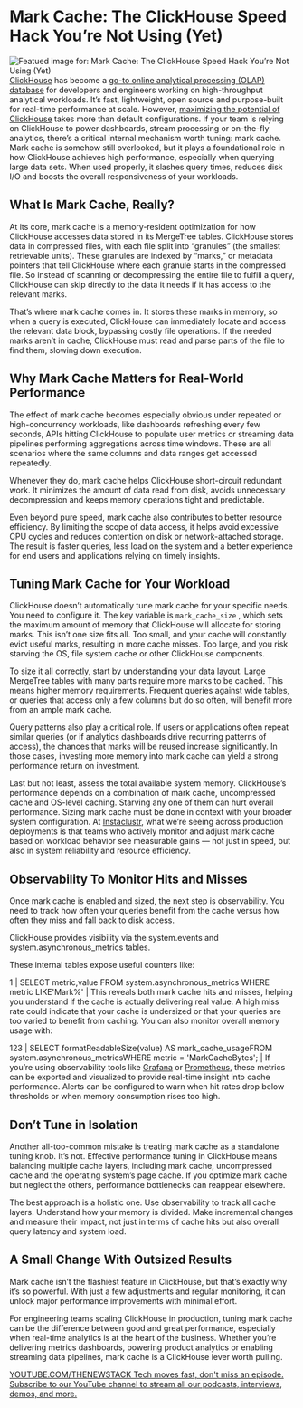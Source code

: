 # Mark Cache: The ClickHouse Speed Hack You’re Not Using (Yet)
![Featued image for: Mark Cache: The ClickHouse Speed Hack You’re Not Using (Yet)](https://cdn.thenewstack.io/media/2025/06/166b35cb-abstract-1024x572.png)
[ClickHouse](https://www.instaclustr.com/support/documentation/clickhouse/) has become a [go-to online analytical processing (OLAP) database](https://thenewstack.io/clickhouse-rapidly-rivals-other-open-source-databases-in-active-contributors/) for developers and engineers working on high-throughput analytical workloads. It’s fast, lightweight, open source and purpose-built for real-time performance at scale. However, [maximizing the potential of ClickHouse](https://thenewstack.io/vector-search-without-the-lock-in-why-devs-like-clickhouse/) takes more than default configurations. If your team is relying on ClickHouse to power dashboards, stream processing or on-the-fly analytics, there’s a critical internal mechanism worth tuning: mark cache.
Mark cache is somehow still overlooked, but it plays a foundational role in how ClickHouse achieves high performance, especially when querying large data sets. When used properly, it slashes query times, reduces disk I/O and boosts the overall responsiveness of your workloads.

## What Is Mark Cache, Really?
At its core, mark cache is a memory-resident optimization for how ClickHouse accesses data stored in its MergeTree tables. ClickHouse stores data in compressed files, with each file split into “granules” (the smallest retrievable units). These granules are indexed by “marks,” or metadata pointers that tell ClickHouse where each granule starts in the compressed file. So instead of scanning or decompressing the entire file to fulfill a query, ClickHouse can skip directly to the data it needs if it has access to the relevant marks.

That’s where mark cache comes in. It stores these marks in memory, so when a query is executed, ClickHouse can immediately locate and access the relevant data block, bypassing costly file operations. If the needed marks aren’t in cache, ClickHouse must read and parse parts of the file to find them, slowing down execution.

## Why Mark Cache Matters for Real-World Performance
The effect of mark cache becomes especially obvious under repeated or high-concurrency workloads, like dashboards refreshing every few seconds, APIs hitting ClickHouse to populate user metrics or streaming data pipelines performing aggregations across time windows. These are all scenarios where the same columns and data ranges get accessed repeatedly.

Whenever they do, mark cache helps ClickHouse short-circuit redundant work. It minimizes the amount of data read from disk, avoids unnecessary decompression and keeps memory operations tight and predictable.

Even beyond pure speed, mark cache also contributes to better resource efficiency. By limiting the scope of data access, it helps avoid excessive CPU cycles and reduces contention on disk or network-attached storage. The result is faster queries, less load on the system and a better experience for end users and applications relying on timely insights.

## Tuning Mark Cache for Your Workload
ClickHouse doesn’t automatically tune mark cache for your specific needs. You need to configure it. The key variable is `mark_cache_size`
, which sets the maximum amount of memory that ClickHouse will allocate for storing marks. This isn’t one size fits all. Too small, and your cache will constantly evict useful marks, resulting in more cache misses. Too large, and you risk starving the OS, file system cache or other ClickHouse components.

To size it all correctly, start by understanding your data layout. Large MergeTree tables with many parts require more marks to be cached. This means higher memory requirements. Frequent queries against wide tables, or queries that access only a few columns but do so often, will benefit more from an ample mark cache.

Query patterns also play a critical role. If users or applications often repeat similar queries (or if analytics dashboards drive recurring patterns of access), the chances that marks will be reused increase significantly. In those cases, investing more memory into mark cache can yield a strong performance return on investment.

Last but not least, assess the total available system memory. ClickHouse’s performance depends on a combination of mark cache, uncompressed cache and OS-level caching. Starving any one of them can hurt overall performance. Sizing mark cache must be done in context with your broader system configuration. At [Instaclustr](https://www.instaclustr.com/), what we’re seeing across production deployments is that teams who actively monitor and adjust mark cache based on workload behavior see measurable gains — not just in speed, but also in system reliability and resource efficiency.

## Observability To Monitor Hits and Misses
Once mark cache is enabled and sized, the next step is observability. You need to track how often your queries benefit from the cache versus how often they miss and fall back to disk access.

ClickHouse provides visibility via the system.events and system.asynchronous_metrics tables.

These internal tables expose useful counters like:

1 |
SELECT metric,value FROM system.asynchronous_metrics WHERE metric LIKE'Mark%' |
This reveals both mark cache hits and misses, helping you understand if the cache is actually delivering real value. A high miss rate could indicate that your cache is undersized or that your queries are too varied to benefit from caching.
You can also monitor overall memory usage with:

123 |
SELECT formatReadableSize(value) AS mark_cache_usageFROM system.asynchronous_metricsWHERE metric = 'MarkCacheBytes'; |
If you’re using observability tools like [Grafana](https://grafana.com/) or [Prometheus](https://prometheus.io/), these metrics can be exported and visualized to provide real-time insight into cache performance. Alerts can be configured to warn when hit rates drop below thresholds or when memory consumption rises too high.
## Don’t Tune in Isolation
Another all-too-common mistake is treating mark cache as a standalone tuning knob. It’s not. Effective performance tuning in ClickHouse means balancing multiple cache layers, including mark cache, uncompressed cache and the operating system’s page cache. If you optimize mark cache but neglect the others, performance bottlenecks can reappear elsewhere.

The best approach is a holistic one. Use observability to track all cache layers. Understand how your memory is divided. Make incremental changes and measure their impact, not just in terms of cache hits but also overall query latency and system load.

## A Small Change With Outsized Results
Mark cache isn’t the flashiest feature in ClickHouse, but that’s exactly why it’s so powerful. With just a few adjustments and regular monitoring, it can unlock major performance improvements with minimal effort.

For engineering teams scaling ClickHouse in production, tuning mark cache can be the difference between good and great performance, especially when real-time analytics is at the heart of the business. Whether you’re delivering metrics dashboards, powering product analytics or enabling streaming data pipelines, mark cache is a ClickHouse lever worth pulling.

[
YOUTUBE.COM/THENEWSTACK
Tech moves fast, don't miss an episode. Subscribe to our YouTube
channel to stream all our podcasts, interviews, demos, and more.
](https://youtube.com/thenewstack?sub_confirmation=1)